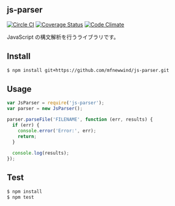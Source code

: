 js-parser
---------

[![Circle CI](https://img.shields.io/circleci/project/mfnewwind/js-parser/master.svg?style=flat-square)](https://circleci.com/gh/mfnewwind/js-parser/tree/master)
[![Coverage Status](https://img.shields.io/coveralls/mfnewwind/js-parser/master.svg?style=flat-square)](https://coveralls.io/r/mfnewwind/js-parser?branch=master)
[![Code Climate](https://img.shields.io/codeclimate/github/mfnewwind/js-parser/badges/gpa.svg?style=flat-square)](https://codeclimate.com/github/mfnewwind/js-parser)

JavaScript の構文解析を行うライブラリです。

## Install

```sh
$ npm install git+https://github.com/mfnewwind/js-parser.git
```

## Usage

```javascript
var JsParser = require('js-parser');
var parser = new JsParser();

parser.parseFile('FILENAME', function (err, results) {
  if (err) {
    console.error('Error:', err);
    return;
  }
  
  console.log(results);
});
```

## Test

```sh
$ npm install
$ npm test
```
